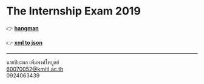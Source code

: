 # The Internship Exam 2019

:point_right: [**hangman**](https://github.com/fpiyapol/The-Internship-Exam/tree/master/Hangman)

:point_right: [**xml to json**](https://github.com/fpiyapol/The-Internship-Exam/tree/master/Weather)

---
นายปิยะพล เพิ่มพงศ์ไพบูลย์<br>
60070052@kmitl.ac.th<br>
0924063439